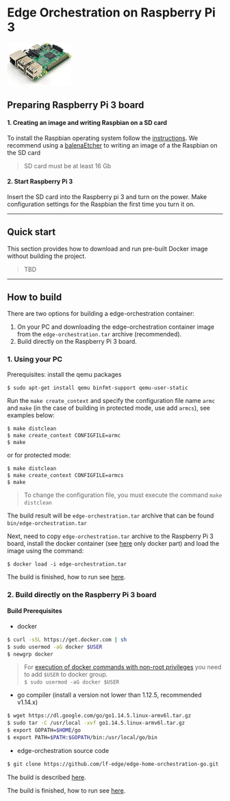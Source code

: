 # Edge Orchestration on Raspberry Pi 3

[![Raspberry Pi 3](raspberry_pi3.jpg)](https://www.raspberrypi.org/products/raspberry-pi-3-model-b-plus/)

## Preparing Raspberry Pi 3 board

#### 1. Creating an image and writing Raspbian on a SD card
To install the Raspbian operating system follow the [instructions](https://www.raspberrypi.org/documentation/installation/installing-images/README.md).
We recommend using a [balenaEtcher](https://www.balena.io/etcher/) to writing an image of a the Raspbian on the SD card

> SD card must be at least 16 Gb

#### 2. Start Raspberry Pi 3

Insert the SD card into the Raspberry pi 3 and turn on the power. Make configuration settings for the Raspbian the first time you turn it on.

---

## Quick start
This section provides how to download and run pre-built Docker image without building the project.

> TBD

---

## How to build
There are two options for building a edge-orchestration container:
1. On your PC and downloading the edge-orchestration container image from the `edge-orchestration.tar` archive (recommended).
2. Build directly on the Raspberry Pi 3 board.
### 1. Using your PC

Prerequisites: install the qemu packages
```shell
$ sudo apt-get install qemu binfmt-support qemu-user-static
```

Run the `make create_context` and specify the configuration file name `armc` and `make` (in the case of building in protected mode, use add `armcs`), see examples below:
```
$ make distclean
$ make create_context CONFIGFILE=armc
$ make
```
or for protected mode:
```shell
$ make distclean
$ make create_context CONFIGFILE=armcs
$ make
```

> To change the configuration file, you must execute the command `make distclean`

The build result will be `edge-orchestration.tar` archive that can be found `bin/edge-orchestration.tar`

Next, need to copy `edge-orchestration.tar` archive to the Raspberry Pi 3 board, install the docker container (see [here](../x86_64_linux/x86_64_linux.md#Build-Prerequisites) only docker part) and load the image using the command:
```shell
$ docker load -i edge-orchestration.tar
```
The build is finished, how to run see [here](../x86_64_linux/x86_64_linux.md#how-to-work).

### 2. Build directly on the Raspberry Pi 3 board
#### Build Prerequisites
- docker

```sh
$ curl -sSL https://get.docker.com | sh
$ sudo usermod -aG docker $USER
$ newgrp docker
```

> For [execution of docker commands with non-root privileges](https://docs.docker.com/install/linux/linux-postinstall/#manage-docker-as-a-non-root-user) you need to add `$USER` to docker group.  
`$ sudo usermod -aG docker $USER`

- go compiler (install a version not lower than 1.12.5, recommended v1.14.x)

```sh 
$ wget https://dl.google.com/go/go1.14.5.linux-armv6l.tar.gz
$ sudo tar -C /usr/local -xvf go1.14.5.linux-armv6l.tar.gz
$ export GOPATH=$HOME/go
$ export PATH=$PATH:$GOPATH/bin:/usr/local/go/bin
```

- edge-orchestration source code

```sh
$ git clone https://github.com/lf-edge/edge-home-orchestration-go.git

```
The build is described [here](../x86_64_linux/x86_64_linux.md#how-to-build).

The build is finished, how to run see [here](../x86_64_linux/x86_64_linux.md#how-to-work).
